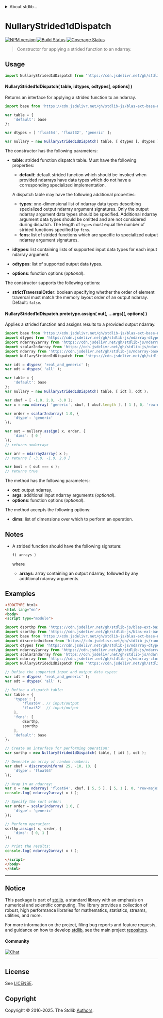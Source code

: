 <!--

@license Apache-2.0

Copyright (c) 2025 The Stdlib Authors.

Licensed under the Apache License, Version 2.0 (the "License");
you may not use this file except in compliance with the License.
You may obtain a copy of the License at

   http://www.apache.org/licenses/LICENSE-2.0

Unless required by applicable law or agreed to in writing, software
distributed under the License is distributed on an "AS IS" BASIS,
WITHOUT WARRANTIES OR CONDITIONS OF ANY KIND, either express or implied.
See the License for the specific language governing permissions and
limitations under the License.

-->


<details>
  <summary>
    About stdlib...
  </summary>
  <p>We believe in a future in which the web is a preferred environment for numerical computation. To help realize this future, we've built stdlib. stdlib is a standard library, with an emphasis on numerical and scientific computation, written in JavaScript (and C) for execution in browsers and in Node.js.</p>
  <p>The library is fully decomposable, being architected in such a way that you can swap out and mix and match APIs and functionality to cater to your exact preferences and use cases.</p>
  <p>When you use stdlib, you can be absolutely certain that you are using the most thorough, rigorous, well-written, studied, documented, tested, measured, and high-quality code out there.</p>
  <p>To join us in bringing numerical computing to the web, get started by checking us out on <a href="https://github.com/stdlib-js/stdlib">GitHub</a>, and please consider <a href="https://opencollective.com/stdlib">financially supporting stdlib</a>. We greatly appreciate your continued support!</p>
</details>

# NullaryStrided1dDispatch

[![NPM version][npm-image]][npm-url] [![Build Status][test-image]][test-url] [![Coverage Status][coverage-image]][coverage-url] <!-- [![dependencies][dependencies-image]][dependencies-url] -->

> Constructor for applying a strided function to an ndarray.

<section class="intro">

</section>

<!-- /.intro -->



<section class="usage">

## Usage

```javascript
import NullaryStrided1dDispatch from 'https://cdn.jsdelivr.net/gh/stdlib-js/ndarray-base-nullary-strided1d-dispatch@esm/index.mjs';
```

#### NullaryStrided1dDispatch( table, idtypes, odtypes\[, options] )

Returns an interface for applying a strided function to an ndarray.

```javascript
import base from 'https://cdn.jsdelivr.net/gh/stdlib-js/blas-ext-base-ndarray-gsorthp@esm/index.mjs';

var table = {
    'default': base
};

var dtypes = [ 'float64', 'float32', 'generic' ];

var nullary = new NullaryStrided1dDispatch( table, [ dtypes ], dtypes );
```

The constructor has the following parameters:

-   **table**: strided function dispatch table. Must have the following properties:

    -   **default**: default strided function which should be invoked when provided ndarrays have data types which do not have a corresponding specialized implementation.

    A dispatch table may have the following additional properties:

    -   **types**: one-dimensional list of ndarray data types describing specialized output ndarray argument signatures. Only the output ndarray argument data types should be specified. Additional ndarray argument data types should be omitted and are not considered during dispatch. The length of `types` must equal the number of strided functions specified by `fcns`.
    -   **fcns**: list of strided functions which are specific to specialized output ndarray argument signatures.

-   **idtypes**: list containing lists of supported input data types for each input ndarray argument.

-   **odtypes**: list of supported output data types.

-   **options**: function options (_optional_).

The constructor supports the following options:

-   **strictTraversalOrder**: boolean specifying whether the order of element traversal must match the memory layout order of an output ndarray. Default: `false`.

#### NullaryStrided1dDispatch.prototype.assign( out\[, ...args]\[, options] )

Applies a strided function and assigns results to a provided output ndarray.

```javascript
import base from 'https://cdn.jsdelivr.net/gh/stdlib-js/blas-ext-base-ndarray-gsorthp@esm/index.mjs';
import dtypes from 'https://cdn.jsdelivr.net/gh/stdlib-js/ndarray-dtypes@esm/index.mjs';
import ndarray2array from 'https://cdn.jsdelivr.net/gh/stdlib-js/ndarray-to-array@esm/index.mjs';
import scalar2ndarray from 'https://cdn.jsdelivr.net/gh/stdlib-js/ndarray-from-scalar@esm/index.mjs';
import ndarray from 'https://cdn.jsdelivr.net/gh/stdlib-js/ndarray-base-ctor@esm/index.mjs';
import NullaryStrided1dDispatch from 'https://cdn.jsdelivr.net/gh/stdlib-js/ndarray-base-nullary-strided1d-dispatch@esm/index.mjs';

var idt = dtypes( 'real_and_generic' );
var odt = dtypes( 'all' );

var table = {
    'default': base
};
var nullary = new NullaryStrided1dDispatch( table, [ idt ], odt );

var xbuf = [ -1.0, 2.0, -3.0 ];
var x = new ndarray( 'generic', xbuf, [ xbuf.length ], [ 1 ], 0, 'row-major' );

var order = scalar2ndarray( 1.0, {
    'dtype': 'generic'
});

var out = nullary.assign( x, order, {
    'dims': [ 0 ]
});
// returns <ndarray>

var arr = ndarray2array( x );
// returns [ -3.0, -1.0, 2.0 ]

var bool = ( out === x );
// returns true
```

The method has the following parameters:

-   **out**: output ndarray.
-   **args**: additional input ndarray arguments (_optional_).
-   **options**: function options (_optional_).

The method accepts the following options:

-   **dims**: list of dimensions over which to perform an operation.

</section>

<!-- /.usage -->

<section class="notes">

## Notes

-   A strided function should have the following signature:

    ```text
    f( arrays )
    ```

    where

    -   **arrays**: array containing an output ndarray, followed by any additional ndarray arguments.

</section>

<!-- /.notes -->

<section class="examples">

## Examples

<!-- eslint-disable array-element-newline -->

<!-- eslint no-undef: "error" -->

```html
<!DOCTYPE html>
<html lang="en">
<body>
<script type="module">

import dsorthp from 'https://cdn.jsdelivr.net/gh/stdlib-js/blas-ext-base-ndarray-dsorthp@esm/index.mjs';
import ssorthp from 'https://cdn.jsdelivr.net/gh/stdlib-js/blas-ext-base-ndarray-ssorthp@esm/index.mjs';
import base from 'https://cdn.jsdelivr.net/gh/stdlib-js/blas-ext-base-ndarray-gsorthp@esm/index.mjs';
import discreteUniform from 'https://cdn.jsdelivr.net/gh/stdlib-js/random-array-discrete-uniform@esm/index.mjs';
import dtypes from 'https://cdn.jsdelivr.net/gh/stdlib-js/ndarray-dtypes@esm/index.mjs';
import ndarray2array from 'https://cdn.jsdelivr.net/gh/stdlib-js/ndarray-to-array@esm/index.mjs';
import scalar2ndarray from 'https://cdn.jsdelivr.net/gh/stdlib-js/ndarray-from-scalar@esm/index.mjs';
import ndarray from 'https://cdn.jsdelivr.net/gh/stdlib-js/ndarray-ctor@esm/index.mjs';
import NullaryStrided1dDispatch from 'https://cdn.jsdelivr.net/gh/stdlib-js/ndarray-base-nullary-strided1d-dispatch@esm/index.mjs';

// Define the supported input and output data types:
var idt = dtypes( 'real_and_generic' );
var odt = dtypes( 'all' );

// Define a dispatch table:
var table = {
    'types': [
        'float64', // input/output
        'float32'  // input/output
    ],
    'fcns': [
        dsorthp,
        ssorthp
    ],
    'default': base
};

// Create an interface for performing operation:
var sorthp = new NullaryStrided1dDispatch( table, [ idt ], odt );

// Generate an array of random numbers:
var xbuf = discreteUniform( 25, -10, 10, {
    'dtype': 'float64'
});

// Wrap in an ndarray:
var x = new ndarray( 'float64', xbuf, [ 5, 5 ], [ 5, 1 ], 0, 'row-major' );
console.log( ndarray2array( x ) );

// Specify the sort order:
var order = scalar2ndarray( 1.0, {
    'dtype': 'generic'
});

// Perform operation:
sorthp.assign( x, order, {
    'dims': [ 0, 1 ]
});

// Print the results:
console.log( ndarray2array( x ) );

</script>
</body>
</html>
```

</section>

<!-- /.examples -->

<!-- Section for related `stdlib` packages. Do not manually edit this section, as it is automatically populated. -->

<section class="related">

</section>

<!-- /.related -->

<!-- Section for all links. Make sure to keep an empty line after the `section` element and another before the `/section` close. -->


<section class="main-repo" >

* * *

## Notice

This package is part of [stdlib][stdlib], a standard library with an emphasis on numerical and scientific computing. The library provides a collection of robust, high performance libraries for mathematics, statistics, streams, utilities, and more.

For more information on the project, filing bug reports and feature requests, and guidance on how to develop [stdlib][stdlib], see the main project [repository][stdlib].

#### Community

[![Chat][chat-image]][chat-url]

---

## License

See [LICENSE][stdlib-license].


## Copyright

Copyright &copy; 2016-2025. The Stdlib [Authors][stdlib-authors].

</section>

<!-- /.stdlib -->

<!-- Section for all links. Make sure to keep an empty line after the `section` element and another before the `/section` close. -->

<section class="links">

[npm-image]: http://img.shields.io/npm/v/@stdlib/ndarray-base-nullary-strided1d-dispatch.svg
[npm-url]: https://npmjs.org/package/@stdlib/ndarray-base-nullary-strided1d-dispatch

[test-image]: https://github.com/stdlib-js/ndarray-base-nullary-strided1d-dispatch/actions/workflows/test.yml/badge.svg?branch=main
[test-url]: https://github.com/stdlib-js/ndarray-base-nullary-strided1d-dispatch/actions/workflows/test.yml?query=branch:main

[coverage-image]: https://img.shields.io/codecov/c/github/stdlib-js/ndarray-base-nullary-strided1d-dispatch/main.svg
[coverage-url]: https://codecov.io/github/stdlib-js/ndarray-base-nullary-strided1d-dispatch?branch=main

<!--

[dependencies-image]: https://img.shields.io/david/stdlib-js/ndarray-base-nullary-strided1d-dispatch.svg
[dependencies-url]: https://david-dm.org/stdlib-js/ndarray-base-nullary-strided1d-dispatch/main

-->

[chat-image]: https://img.shields.io/gitter/room/stdlib-js/stdlib.svg
[chat-url]: https://app.gitter.im/#/room/#stdlib-js_stdlib:gitter.im

[stdlib]: https://github.com/stdlib-js/stdlib

[stdlib-authors]: https://github.com/stdlib-js/stdlib/graphs/contributors

[umd]: https://github.com/umdjs/umd
[es-module]: https://developer.mozilla.org/en-US/docs/Web/JavaScript/Guide/Modules

[deno-url]: https://github.com/stdlib-js/ndarray-base-nullary-strided1d-dispatch/tree/deno
[deno-readme]: https://github.com/stdlib-js/ndarray-base-nullary-strided1d-dispatch/blob/deno/README.md
[umd-url]: https://github.com/stdlib-js/ndarray-base-nullary-strided1d-dispatch/tree/umd
[umd-readme]: https://github.com/stdlib-js/ndarray-base-nullary-strided1d-dispatch/blob/umd/README.md
[esm-url]: https://github.com/stdlib-js/ndarray-base-nullary-strided1d-dispatch/tree/esm
[esm-readme]: https://github.com/stdlib-js/ndarray-base-nullary-strided1d-dispatch/blob/esm/README.md
[branches-url]: https://github.com/stdlib-js/ndarray-base-nullary-strided1d-dispatch/blob/main/branches.md

[stdlib-license]: https://raw.githubusercontent.com/stdlib-js/ndarray-base-nullary-strided1d-dispatch/main/LICENSE

</section>

<!-- /.links -->
